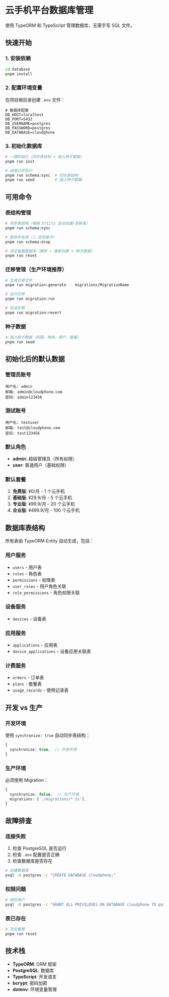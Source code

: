 # 云手机平台数据库管理

使用 TypeORM 和 TypeScript 管理数据库，无需手写 SQL 文件。

## 快速开始

### 1. 安装依赖

```bash
cd database
pnpm install
```

### 2. 配置环境变量

在项目根目录创建 `.env` 文件：

```env
# 数据库配置
DB_HOST=localhost
DB_PORT=5432
DB_USERNAME=postgres
DB_PASSWORD=postgres
DB_DATABASE=cloudphone
```

### 3. 初始化数据库

```bash
# 一键初始化（同步表结构 + 插入种子数据）
pnpm run init

# 或者分步执行
pnpm run schema:sync  # 同步表结构
pnpm run seed         # 插入种子数据
```

## 可用命令

### 表结构管理

```bash
# 同步表结构（根据 Entity 自动创建/更新表）
pnpm run schema:sync

# 删除所有表（⚠️ 危险操作）
pnpm run schema:drop

# 完全重置数据库（删除 + 重新创建 + 种子数据）
pnpm run reset
```

### 迁移管理（生产环境推荐）

```bash
# 生成迁移文件
pnpm run migration:generate -- migrations/MigrationName

# 运行迁移
pnpm run migration:run

# 回滚迁移
pnpm run migration:revert
```

### 种子数据

```bash
# 插入种子数据（权限、角色、用户、套餐）
pnpm run seed
```

## 初始化后的默认数据

### 管理员账号

```
用户名: admin
邮箱: admin@cloudphone.com
密码: admin123456
```

### 测试账号

```
用户名: testuser
邮箱: test@cloudphone.com
密码: test123456
```

### 默认角色

- **admin**: 超级管理员（所有权限）
- **user**: 普通用户（基础权限）

### 默认套餐

1. **免费版**: ¥0/月 - 1 个云手机
2. **基础版**: ¥29.9/月 - 5 个云手机
3. **专业版**: ¥99.9/月 - 20 个云手机
4. **企业版**: ¥499.9/月 - 100 个云手机

## 数据库表结构

所有表由 TypeORM Entity 自动生成，包括：

### 用户服务
- `users` - 用户表
- `roles` - 角色表
- `permissions` - 权限表
- `user_roles` - 用户角色关联
- `role_permissions` - 角色权限关联

### 设备服务
- `devices` - 设备表

### 应用服务
- `applications` - 应用表
- `device_applications` - 设备应用关联表

### 计费服务
- `orders` - 订单表
- `plans` - 套餐表
- `usage_records` - 使用记录表

## 开发 vs 生产

### 开发环境

使用 `synchronize: true` 自动同步表结构：

```typescript
{
  synchronize: true,  // 开发环境
}
```

### 生产环境

必须使用 Migration：

```typescript
{
  synchronize: false,  // 生产环境
  migrations: ['./migrations/*.ts'],
}
```

## 故障排查

### 连接失败

1. 检查 PostgreSQL 是否运行
2. 检查 `.env` 配置是否正确
3. 检查数据库是否存在

```bash
# 创建数据库
psql -U postgres -c "CREATE DATABASE cloudphone;"
```

### 权限问题

```bash
# 授权用户
psql -U postgres -c "GRANT ALL PRIVILEGES ON DATABASE cloudphone TO postgres;"
```

### 表已存在

```bash
# 完全重置
pnpm run reset
```

## 技术栈

- **TypeORM**: ORM 框架
- **PostgreSQL**: 数据库
- **TypeScript**: 开发语言
- **bcrypt**: 密码加密
- **dotenv**: 环境变量管理
